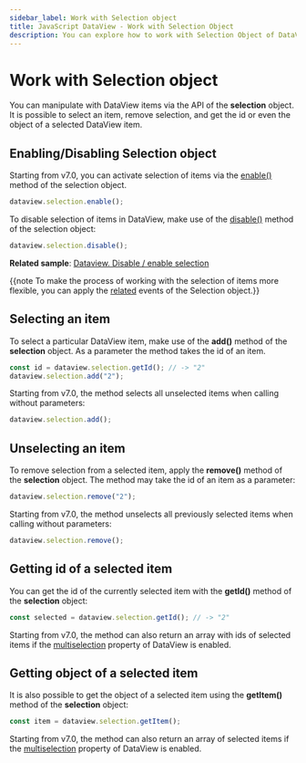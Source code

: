 ```yaml
---
sidebar_label: Work with Selection object
title: JavaScript DataView - Work with Selection Object 
description: You can explore how to work with Selection Object of DataView in the documentation of the DHTMLX JavaScript UI library. Browse developer guides and API reference, try out code examples and live demos, and download a free 30-day evaluation version of DHTMLX Suite.
---
```


# Work with Selection object

You can manipulate with DataView items via the API of the **selection** object. It is possible to select an item, remove selection, and get the id or even the object of a selected DataView item.

## Enabling/Disabling Selection object

Starting from v7.0, you can activate selection of items via the [enable()](selection/api/selection_enable_method.md) method of the selection object.

~~~js
dataview.selection.enable();
~~~

To disable selection of items in DataView, make use of the [disable()](selection/api/selection_disable_method.md) method of the selection object:

~~~js
dataview.selection.disable();
~~~

**Related sample**: [Dataview. Disable / enable selection](https://snippet.dhtmlx.com/kn42gb50)

{{note To make the process of working with the selection of items more flexible, you can apply the [related](selection.md#events) events of the Selection object.}}

## Selecting an item

To select a particular DataView item, make use of the **add()** method of the **selection** object. As a parameter the method takes the id of an item. 

~~~js
const id = dataview.selection.getId(); // -> "2"
dataview.selection.add("2");
~~~

Starting from v7.0, the method selects all unselected items when calling without parameters:

~~~js
dataview.selection.add();
~~~

## Unselecting an item

To remove selection from a selected item, apply the **remove()** method of the **selection** object. The method may take the id of an item as a parameter:

~~~js
dataview.selection.remove("2"); 
~~~

Starting from v7.0, the method unselects all previously selected items when calling without parameters:

~~~js
dataview.selection.remove();
~~~

## Getting id of a selected item

You can get the id of the currently selected item with the **getId()** method of the **selection** object:

~~~js
const selected = dataview.selection.getId(); // -> "2"
~~~

Starting from v7.0, the method can also return an array with ids of selected items if the [multiselection](dataview/api/dataview_multiselection_config.md) property of DataView is enabled.

## Getting object of a selected item

It is also possible to get the object of a selected item using the **getItem()** method of the **selection** object:

~~~js
const item = dataview.selection.getItem();
~~~

Starting from v7.0, the method can also return an array of selected items if the [multiselection](dataview/api/dataview_multiselection_config.md) property of DataView is enabled.
